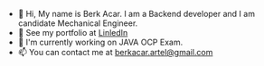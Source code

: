- 👋 Hi, My name is Berk Acar. I am a Backend developer and I am candidate Mechanical Engineer.
- 👀 See my portfolio at <a href ="https://www.linkedin.com/in/berkacar/">LinledIn</a>
- 🌱 I'm currently working on JAVA OCP Exam.
- 📫 You can contact me at <a href="mailto:someone@example.com">berkacar.artel@gmail.com</a>
<!---
berkacargithub/berkacargithub is a ✨ special ✨ repository because its `README.md` (this file) appears on your GitHub profile.
You can click the Preview link to take a look at your changes.
--->
